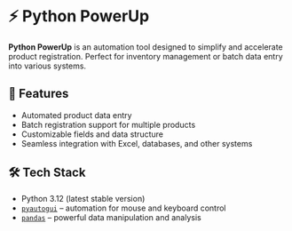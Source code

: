 # ⚡ Python PowerUp

**Python PowerUp** is an automation tool designed to simplify and accelerate product registration. Perfect for inventory management or batch data entry into various systems.

## 🚀 Features

- Automated product data entry  
- Batch registration support for multiple products  
- Customizable fields and data structure  
- Seamless integration with Excel, databases, and other systems  

## 🛠️ Tech Stack

- Python 3.12 (latest stable version)  
- [`pyautogui`](https://pypi.org/project/PyAutoGUI/) – automation for mouse and keyboard control  
- [`pandas`](https://pandas.pydata.org/) – powerful data manipulation and analysis  